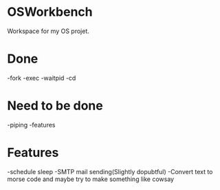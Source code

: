 # OSWorkbench
Workspace for my OS projet.

# Done
-fork
-exec
-waitpid
-cd

# Need to be done 
-piping 
-features

# Features
-schedule sleep
-SMTP mail sending(Slightly dopubtful)
-Convert text to morse code and maybe try to make something like cowsay